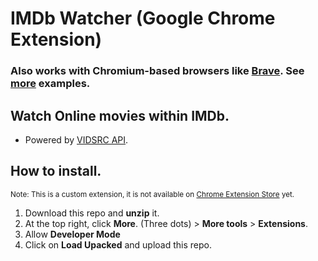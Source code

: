 # IMDb Watcher (Google Chrome Extension)
### Also works with Chromium-based browsers like [Brave](https://brave.com/). See [more](https://www.zdnet.com/pictures/all-the-chromium-based-browsers) examples.

## Watch Online movies within IMDb.

* Powered by [VIDSRC API](https://vidsrc.me/).

## How to install.

<small>Note: This is a custom extension, it is not available on [Chrome Extension Store](https://chrome.google.com/webstore/category/extensions) yet.</small>

1. Download this repo and **unzip** it.
2. At the top right, click **More**. (Three dots) > **More tools** > **Extensions**.
3. Allow **Developer Mode**
4. Click on **Load Upacked** and upload this repo.
